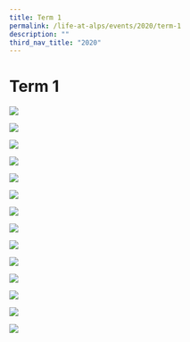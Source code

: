 ```yaml
---
title: Term 1
permalink: /life-at-alps/events/2020/term-1
description: ""
third_nav_title: "2020"
---
```

# **Term 1**

![](/images/T1%20Slide1.jpg)

![](/images/T2%20Slide2.jpg)

![](/images/T1%20Slide3.jpg)

![](/images/T1%20Slide4.jpg)

![](/images/Slide5.jpg)

![](/images/T1%20Slide6.jpg)

![](/images/T1%20Slide7.jpg)

![](/images/T1%20Slide8.jpg)

![](/images/T1%20Slide9.jpg)

![](/images/T1%20Slide11.jpg)

![](/images/T1%20Slide13.jpg)

![](/images/Slide14%20(1).jpg)

![](/images/T1%20Slide15.jpg)

![](/images/T1%20Slide16.jpg)